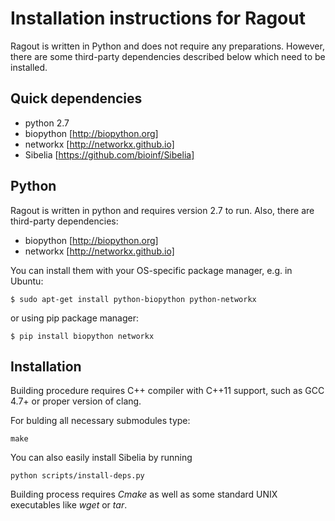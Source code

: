 Installation instructions for Ragout
====================================

Ragout is written in Python and does not require any preparations.
However, there are some third-party dependencies described below
which need to be installed.

Quick dependencies
------------------

* python 2.7
* biopython [http://biopython.org]
* networkx [http://networkx.github.io]
* Sibelia [https://github.com/bioinf/Sibelia]

Python
------

Ragout is written in python and requires version 2.7 to run.
Also, there are third-party dependencies:

* biopython [http://biopython.org]
* networkx [http://networkx.github.io]

You can install them with your OS-specific package manager,
e.g. in Ubuntu:

	$ sudo apt-get install python-biopython python-networkx

or using pip package manager:

	$ pip install biopython networkx

Installation
-------

Building procedure requires C++ compiler with C++11 support,
such as GCC 4.7+ or proper version of clang.

For bulding all necessary submodules type:
 
	make

You can also easily install Sibelia by running

	python scripts/install-deps.py

Building process requires *Cmake* as well as some standard UNIX
executables like *wget* or *tar*.
